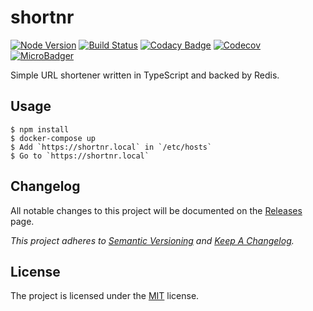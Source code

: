 # shortnr

[![Node Version](https://img.shields.io/badge/node-LTS-brightgreen.svg)](https://img.shields.io/badge/node-LTS-brightgreen.svg)
[![Build Status](https://travis-ci.com/Pegase745/shortnr.svg?branch=master)](https://travis-ci.com/Pegase745/shortnr)
[![Codacy Badge](https://api.codacy.com/project/badge/Grade/0e235cc8b4374d839d482eeb13405599)](https://www.codacy.com/app/Pegase745/shortnr)
[![Codecov](https://codecov.io/gh/Pegase745/shortnr/branch/master/graph/badge.svg)](https://codecov.io/gh/Pegase745/shortnr)
[![MicroBadger](https://images.microbadger.com/badges/image/pegase/shortnr.svg)](https://microbadger.com/images/pegase/shortnr)

Simple URL shortener written in TypeScript and backed by Redis.

## Usage

```
$ npm install
$ docker-compose up
$ Add `https://shortnr.local` in `/etc/hosts`
$ Go to `https://shortnr.local`
```

## Changelog

All notable changes to this project will be documented on the [Releases](https://github.com/Pegase745/shortnr/releases) page.

*This project adheres to [Semantic Versioning](http://semver.org/) and [Keep A Changelog](http://keepachangelog.com/).*

## License

The project is licensed under the [MIT](LICENSE) license.
